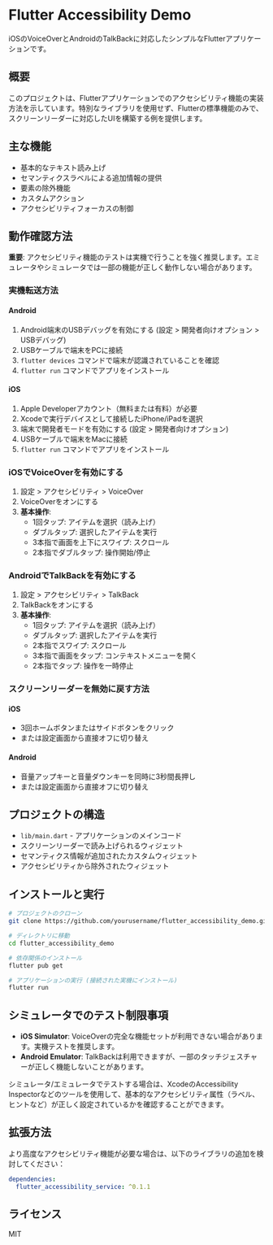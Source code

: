 # Flutter Accessibility Demo

iOSのVoiceOverとAndroidのTalkBackに対応したシンプルなFlutterアプリケーションです。

## 概要

このプロジェクトは、Flutterアプリケーションでのアクセシビリティ機能の実装方法を示しています。特別なライブラリを使用せず、Flutterの標準機能のみで、スクリーンリーダーに対応したUIを構築する例を提供します。

## 主な機能

- 基本的なテキスト読み上げ
- セマンティクスラベルによる追加情報の提供
- 要素の除外機能
- カスタムアクション
- アクセシビリティフォーカスの制御

## 動作確認方法

**重要**: アクセシビリティ機能のテストは実機で行うことを強く推奨します。エミュレータやシミュレータでは一部の機能が正しく動作しない場合があります。

### 実機転送方法

#### Android
1. Android端末のUSBデバッグを有効にする (設定 > 開発者向けオプション > USBデバッグ)
2. USBケーブルで端末をPCに接続
3. `flutter devices` コマンドで端末が認識されていることを確認
4. `flutter run` コマンドでアプリをインストール

#### iOS
1. Apple Developerアカウント（無料または有料）が必要
2. Xcodeで実行デバイスとして接続したiPhone/iPadを選択
3. 端末で開発者モードを有効にする (設定 > 開発者向けオプション)
4. USBケーブルで端末をMacに接続
5. `flutter run` コマンドでアプリをインストール

### iOSでVoiceOverを有効にする
1. 設定 > アクセシビリティ > VoiceOver
2. VoiceOverをオンにする
3. **基本操作**:
   - 1回タップ: アイテムを選択（読み上げ）
   - ダブルタップ: 選択したアイテムを実行
   - 3本指で画面を上下にスワイプ: スクロール
   - 2本指でダブルタップ: 操作開始/停止

### AndroidでTalkBackを有効にする
1. 設定 > アクセシビリティ > TalkBack
2. TalkBackをオンにする
3. **基本操作**:
   - 1回タップ: アイテムを選択（読み上げ）
   - ダブルタップ: 選択したアイテムを実行
   - 2本指でスワイプ: スクロール
   - 3本指で画面をタップ: コンテキストメニューを開く
   - 2本指でタップ: 操作を一時停止

### スクリーンリーダーを無効に戻す方法

#### iOS
- 3回ホームボタンまたはサイドボタンをクリック
- または設定画面から直接オフに切り替え

#### Android
- 音量アップキーと音量ダウンキーを同時に3秒間長押し
- または設定画面から直接オフに切り替え

## プロジェクトの構造

- `lib/main.dart` - アプリケーションのメインコード
- スクリーンリーダーで読み上げられるウィジェット
- セマンティクス情報が追加されたカスタムウィジェット
- アクセシビリティから除外されたウィジェット

## インストールと実行

```bash
# プロジェクトのクローン
git clone https://github.com/yourusername/flutter_accessibility_demo.git

# ディレクトリに移動
cd flutter_accessibility_demo

# 依存関係のインストール
flutter pub get

# アプリケーションの実行 (接続された実機にインストール)
flutter run
```

## シミュレータでのテスト制限事項

- **iOS Simulator**: VoiceOverの完全な機能セットが利用できない場合があります。実機テストを推奨します。
- **Android Emulator**: TalkBackは利用できますが、一部のタッチジェスチャーが正しく機能しないことがあります。

シミュレータ/エミュレータでテストする場合は、XcodeのAccessibility Inspectorなどのツールを使用して、基本的なアクセシビリティ属性（ラベル、ヒントなど）が正しく設定されているかを確認することができます。

## 拡張方法

より高度なアクセシビリティ機能が必要な場合は、以下のライブラリの追加を検討してください：

```yaml
dependencies:
  flutter_accessibility_service: ^0.1.1
```

## ライセンス

MIT